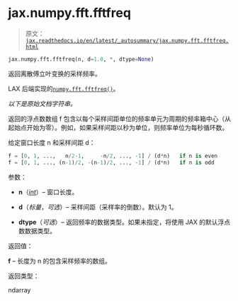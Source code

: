 # jax.numpy.fft.fftfreq

> 原文：[`jax.readthedocs.io/en/latest/_autosummary/jax.numpy.fft.fftfreq.html`](https://jax.readthedocs.io/en/latest/_autosummary/jax.numpy.fft.fftfreq.html)

```py
jax.numpy.fft.fftfreq(n, d=1.0, *, dtype=None)
```

返回离散傅立叶变换的采样频率。

LAX 后端实现的[`numpy.fft.fftfreq()`](https://numpy.org/doc/stable/reference/generated/numpy.fft.fftfreq.html#numpy.fft.fftfreq "(在 NumPy v2.0)")。

*以下是原始文档字符串。*

返回的浮点数数组 f 包含以每个采样间距单位的频率单元为周期的频率箱中心（从起始点开始为零）。例如，如果采样间距以秒为单位，则频率单位为每秒循环数。

给定窗口长度 n 和采样间距 d：

```py
f = [0, 1, ...,   n/2-1,     -n/2, ..., -1] / (d*n)   if n is even
f = [0, 1, ..., (n-1)/2, -(n-1)/2, ..., -1] / (d*n)   if n is odd 
```

参数：

+   **n**（[*int*](https://docs.python.org/3/library/functions.html#int "(在 Python v3.12)")）– 窗口长度。

+   **d**（*标量*，*可选*）– 采样间距（采样率的倒数）。默认为 1。

+   **dtype**（*可选*）– 返回频率的数据类型。如果未指定，将使用 JAX 的默认浮点数数据类型。

返回值：

**f** – 长度为 n 的包含采样频率的数组。

返回类型：

ndarray
